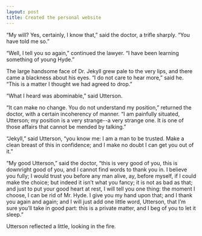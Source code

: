 ```yaml
---
layout: post
title: Created the personal website
---
```


“My will? Yes, certainly, I know that,” said the doctor, a trifle sharply. “You have told me so.”

“Well, I tell you so again,” continued the lawyer. “I have been learning something of young Hyde.”

The large handsome face of Dr. Jekyll grew pale to the very lips, and there came a blackness about his eyes. “I do not care to hear more,” said he. “This is a matter I thought we had agreed to drop.”

“What I heard was abominable,” said Utterson.

“It can make no change. You do not understand my position,” returned the doctor, with a certain incoherency of manner. “I am painfully situated, Utterson; my position is a very strange--a very strange one. It is one of those affairs that cannot be mended by talking.”

“Jekyll,” said Utterson, “you know me: I am a man to be trusted. Make a clean breast of this in confidence; and I make no doubt I can get you out of it.”

“My good Utterson,” said the doctor, “this is very good of you, this is downright good of you, and I cannot find words to thank you in. I believe you fully; I would trust you before any man alive, ay, before myself, if I could make the choice; but indeed it isn’t what you fancy; it is not as bad as that; and just to put your good heart at rest, I will tell you one thing: the moment I choose, I can be rid of Mr. Hyde. I give you my hand upon that; and I thank you again and again; and I will just add one little word, Utterson, that I’m sure you’ll take in good part: this is a private matter, and I beg of you to let it sleep.”

Utterson reflected a little, looking in the fire.
